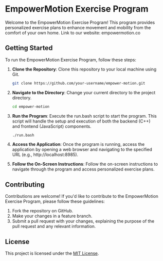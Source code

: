 # EmpowerMotion Exercise Program

Welcome to the EmpowerMotion Exercise Program! This program provides personalized exercise plans to enhance movement and mobility from the comfort of your own home.
Link to our website: empowermotion.co

## Getting Started

To run the EmpowerMotion Exercise Program, follow these steps:

1. **Clone the Repository**: Clone this repository to your local machine using Git.

    ```bash
    git clone https://github.com/your-username/empower-motion.git
    ```

2. **Navigate to the Directory**: Change your current directory to the project directory.

    ```bash
    cd empower-motion
    ```

3. **Run the Program**: Execute the run.bash script to start the program. This script will handle the setup and execution of both the backend (C++) and frontend (JavaScript) components.

    ```bash
    ./run.bash
    ```

4. **Access the Application**: Once the program is running, access the application by opening a web browser and navigating to the specified URL (e.g., http://localhost:8985).

5. **Follow the On-Screen Instructions**: Follow the on-screen instructions to navigate through the program and access personalized exercise plans.

## Contributing

Contributions are welcome! If you'd like to contribute to the EmpowerMotion Exercise Program, please follow these guidelines:

1. Fork the repository on GitHub.
2. Make your changes in a feature branch.
3. Submit a pull request with your changes, explaining the purpose of the pull request and any relevant information.

## License

This project is licensed under the [MIT License](LICENSE).
